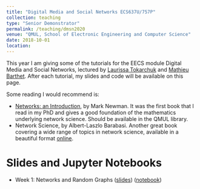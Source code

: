 ```yaml
---
title: "Digital Media and Social Networks ECS637U/757P"
collection: teaching
type: "Senior Demonstrator"
permalink: /teaching/dmsn2020
venue: "QMUL, School of Electronic Engineering and Computer Science"
date: 2018-10-01
location:
---
```

This year I am giving some of the tutorials for the EECS module Digital Media and Social Networks, lectured by [Laurissa Tokarchuk](http://www.eecs.qmul.ac.uk/~laurissa/Laurissas_Pages/About_Me.html) and [Mathieu Barthet](http://www.eecs.qmul.ac.uk/profiles/barthetmathieu.html). After each tutorial, my slides and code will be available on this page.

Some reading I would recommend is:
* [Networks: an Introduction](https://books.google.co.uk/books/about/Networks.html?id=LrFaU4XCsUoC&redir_esc=y), by Mark Newman. It was the first book that I read in my PhD and gives a good foundation of the mathematics underlying network science. Should be available in the QMUL library.
* Network Science, by Albert-Laszlo Barabasi. Another great book covering a wide range of topics in network science, available in a beautiful format [online](http://networksciencebook.com/).

# Slides and Jupyter Notebooks

* Week 1: Networks and Random Graphs ([slides](https://narnolddd.github.io/files/Week1.pdf)) ([notebook](https://github.com/narnolddd/DMSNTutorials/blob/master/Week1.ipynb))
